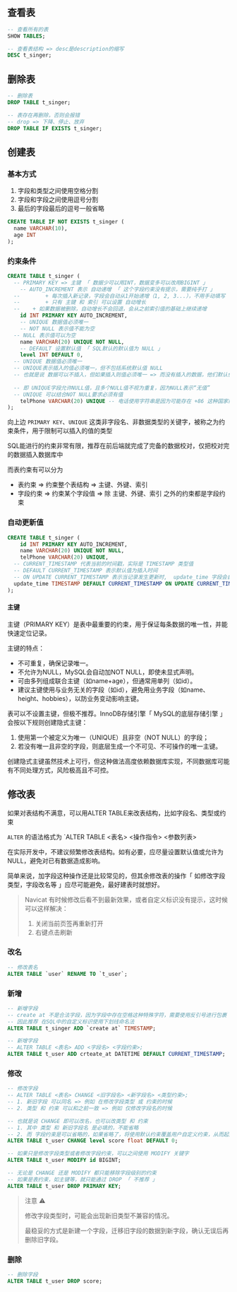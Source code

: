 ## 查看表

```sql
-- 查看所有的表
SHOW TABLES;

-- 查看表结构 => desc是description的缩写
DESC t_singer;
```



## 删除表

```sql
-- 删除表
DROP TABLE t_singer;

-- 表存在再删除，否则会报错
-- drop => 下降、停止、放弃
DROP TABLE IF EXISTS t_singer;
```



## 创建表

### 基本方式

1. 字段和类型之间使用空格分割
2. 字段和字段之间使用逗号分割
3. 最后的字段最后的逗号一般省略

```sql
CREATE TABLE IF NOT EXISTS t_singer (
  name VARCHAR(10),
  age INT
);
```



### 约束条件

```sql
CREATE TABLE t_singer (
  -- PRIMARY KEY => 主键 「 数据少可以用INT，数据变多可以改用BIGINT 」
	-- AUTO_INCREMENT 表示 自动递增 「 这个字段约束没有提示，需要纯手打 」
  -- 		+ 每次插入新记录，字段会自动从1开始递增（1, 2, 3...），不用手动填写
  -- 		+ 只有 主键 和 索引 可以设置 自动增长
  --    + 如果数据被删除，自动增长不会回退，会从之前索引值的基础上继续递增
	id INT PRIMARY KEY AUTO_INCREMENT,
	-- UNIQUE 数据值必须唯一
	-- NOT NULL 表示值不能为空
  -- NULL 表示值可以为空
	name VARCHAR(20) UNIQUE NOT NULL,
	-- DEFAULT 设置默认值 「 SQL默认的默认值为 NULL 」
	level INT DEFAULT 0,
  -- UNIQUE 数据值必须唯一
  -- UNIQUE表示插入的值必须唯一，但不包括系统默认值 NULL
  -- 也就是说 数据可以不插入，但如果插入则值必须唯一 => 而没有插入的数据，他们默认值都是NULL
  
  -- 即 UNIQUE字段允许NULL值，且多个NULL值不视为重复，因为NULL表示“无值” 
  -- UNIQUE 可以结合NOT NULL要求必须有值
	telPhone VARCHAR(20) UNIQUE -- 电话使用字符串是因为可能存在 +86 这种国家前缀
);
```

向上边 `PRIMARY KEY`、`UNIQUE` 这类非字段名、非数据类型的关键字，被称之为约束条件，用于限制可以插入的值的类型

SQL能进行的约束非常有限，推荐在前后端就完成了完备的数据校对，仅把校对完的数据插入数据库中

而表约束有可以分为

+ 表约束 => 约束整个表结构 => 主键、外键、索引
+ 字段约束 => 约束某个字段值 => 除 主键、外键、索引 之外的约束都是字段约束



### 自动更新值

```sql
CREATE TABLE t_singer (
	id INT PRIMARY KEY AUTO_INCREMENT,
	name VARCHAR(20) UNIQUE NOT NULL,
	telPhone VARCHAR(20) UNIQUE,
  -- CURRENT_TIMESTAMP 代表当前的时间戳，实际是 TIMESTAMP 类型值
  -- DEFAULT CURRENT_TIMESTAMP 表示默认值为插入时间
  -- ON UPDATE CURRENT_TIMESTAMP 表示当记录发生更新时,  update_time 字段会自动更新为当前时间戳
  update_time TIMESTAMP DEFAULT CURRENT_TIMESTAMP ON UPDATE CURRENT_TIMESTAMP;
);
```



#### 主键

主键（PRIMARY KEY）是表中最重要的约束，用于保证每条数据的唯一性，并能快速定位记录。

主键的特点：

- 不可重复，确保记录唯一。
- 不允许为NULL，MySQL会自动加NOT NULL，即使未显式声明。
- 可由多列组成联合主键（如name+age），但通常用单列（如id）。
- 建议主键使用与业务无关的字段（如id），避免用业务字段（如name、height、hobbies），以防业务变动影响主键。



表可以不设置主键，但极不推荐。InnoDB存储引擎「 MySQL的底层存储引擎 」会按以下规则创建隐式主键：

1. 使用第一个被定义为唯一（UNIQUE）且非空（NOT NULL）的字段；
2. 若没有唯一且非空的字段，则底层生成一个不可见、不可操作的唯一主键。

创建隐式主键虽然技术上可行，但这种做法高度依赖数据库实现，不同数据库可能有不同处理方式，风险极高且不可控。



## 修改表

如果对表结构不满意，可以用ALTER TABLE来改表结构，比如字段名、类型或约束

`ALTER`  的语法格式为  `ALTER TABLE <表名> <操作指令> <参数列表>



在实际开发中，不建议频繁修改表结构。如有必要，应尽量设置默认值或允许为NULL，避免对已有数据造成影响。

简单来说，加字段这种操作还是比较常见的，但其余修改表的操作「 如修改字段类型，字段改名等 」应尽可能避免，最好建表时就想好。



> Navicat 有时候修改后看不到最新效果，或者自定义标识没有提示，这时候可以这样解决：
>
> 1. 关闭当前页签再重新打开  
> 2. 右键点击刷新



### 改名

```sql
-- 修改表名
ALTER TABLE `user` RENAME TO `t_user`;
```



### 新增

```sql
-- 新增字段 
-- create at 不是合法字段，因为字段中存在空格这种特殊字符，需要使用反引号进行包裹
-- 因此推荐 在SQL中的自定义标识使用下划线命名法
ALTER TABLE t_singer ADD `create at` TIMESTAMP;
```

```sql
-- 新增字段
-- ALTER TABLE <表名> ADD <字段名> <字段约束>;
ALTER TABLE t_user ADD crteate_at DATETIME DEFAULT CURRENT_TIMESTAMP;
```



### 修改

```sql
-- 修改字段
-- ALTER TABLE <表名> CHANGE <旧字段名> <新字段名> <类型约束>;
-- 1. 新旧字段 可以同名 => 例如 在修改字段类型 或 约束的时候
-- 2. 类型 和 约束 可以和之前一致 => 例如 仅修改字段名的时候

-- 也就是说 CHANGE 即可以改名，也可以改类型 和 约束
-- 1. 其中 类型 和 新旧字段名 是必填的，不能省略
-- 2. 而 字段约束是可以省略的，如果省略了，将使用默认约束覆盖用户自定义约束，从而起到移除用户自定义约束的效果 
ALTER TABLE t_user CHANGE level score float DEFAULT 0; 
```

```sql
-- 如果只是修改字段类型或者修改字段约束，可以之间使用 MODIFY 关键字
ALTER TABLE t_user MODIFY id BIGINT;
```

```sql
-- 无论是 CHANGE 还是 MODIFY 都只能移除字段级别的约束
-- 如果是表约束，如主键等，就只能通过 DROP 「 不推荐 」
ALTER TABLE t_user DROP PRIMARY KEY;
```

> 注意 ⚠️
>
> 修改字段类型时，可能会出现新旧类型不兼容的情况。
>
> 最稳妥的方式是新建一个字段，迁移旧字段的数据到新字段，确认无误后再删除旧字段。

### 删除

```sql
-- 删除字段
ALTER TABLE t_user DROP score;
```

